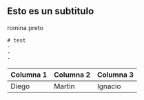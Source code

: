 

## Esto es un subtitulo
romina preto


``` 
# test 
- 
- 
- 
```

| Columna 1 | Columna 2 | Columna 3 |
|-----------|-----------|-----------|
| Diego | Martin | Ignacio |

